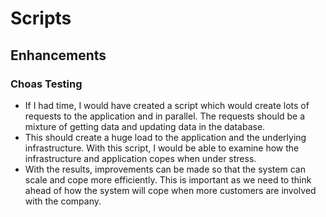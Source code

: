 # Scripts

## Enhancements 

### Choas Testing
- If I had time, I would have created a script which would create lots of requests to the application and in parallel. The requests should be a mixture of getting data and updating data in the database.
- This should create a huge load to the application and the underlying infrastructure. With this script, I would be able to examine how the infrastructure and application copes when under stress.
- With the results, improvements can be made so that the system can scale and cope more efficiently. This is important as we need to think ahead of how the system will cope when more customers are involved with the company.